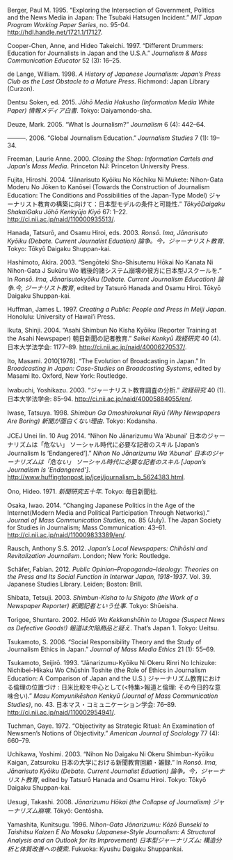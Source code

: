 Berger, Paul M. 1995. “Exploring the Intersection of Government, Politics and the News Media in Japan: The Tsubaki Hatsugen Incident.” *MIT Japan Program Working Paper Series*, no. 95-04. <a href="http://hdl.handle.net/1721.1/17127" class="uri" class="uri">http://hdl.handle.net/1721.1/17127</a>.

Cooper-Chen, Anne, and Hideo Takeichi. 1997. “Different Drummers: Education for Journalists in Japan and the U.S.A.” *Journalism & Mass Communication Educator* 52 (3): 16–25.

de Lange, William. 1998. *A History of Japanese Journalism: Japan’s Press Club as the Last Obstacle to a Mature Press*. Richmond: Japan Library (Curzon).

Dentsu Soken, ed. 2015. *Jōhō Media Hakusho (Information Media White Paper) 情報メディア白書*. Tokyo: Daiyamondo-sha.

Deuze, Mark. 2005. “What Is Journalism?” *Journalism* 6 (4): 442–64.

———. 2006. “Global Journalism Education.” *Journalism Studies* 7 (1): 19–34.

Freeman, Laurie Anne. 2000. *Closing the Shop: Information Cartels and Japan’s Mass Media*. Princeton NJ: Princeton University Press.

Fujita, Hiroshi. 2004. “Jānarisuto Kyōiku No Kōchiku Ni Mukete: Nihon-Gata Moderu No Jōken to Kanōsei (Towards the Construction of Journalism Education: The Conditions and Possibilities of the Japan-Type Model) ジャーナリスト教育の構築に向けて：日本型モデルの条件と可能性.” *TōkyōDaigaku ShakaiGaku Jōhō Kenkyūjo Kiyō* 67: 1–22. <a href="http://ci.nii.ac.jp/naid/110000935513/" class="uri" class="uri">http://ci.nii.ac.jp/naid/110000935513/</a>.

Hanada, Tatsurō, and Osamu Hiroi, eds. 2003. *Ronsō. Ima, Jānarisuto Kyōiku (Debate. Current Journalist Eduation) 論争。今，ジャーナリスト教育*. Tokyo: Tōkyō Daigaku Shuppan-kai.

Hashimoto, Akira. 2003. “Sengōteki Sho-Shisutemu Hōkai No Kanata Ni Nihon-Gata J Sukūru Wo 戦後的諸システム崩壊の彼方に日本型Jスクールを.” In *Ronsō. Ima, Jānarisutokyōiku (Debate. Current Journalism Education) 論争.今, ジーナリスト教育*, edited by Tatsurō Hanada and Osamu Hiroi. Tōkyō Daigaku Shuppan-kai.

Huffman, James L. 1997. *Creating a Public: People and Press in Meiji Japan*. Honolulu: University of Hawai’i Press.

Ikuta, Shinji. 2004. “Asahi Shimbun No Kisha Kyōiku (Reporter Training at the Asahi Newspaper) 朝日新聞の記者教育.” *Seikei Kenkyū 政経研究* 40 (4). 日本大学法学会: 1177–89. <a href="http://ci.nii.ac.jp/naid/40006270537/" class="uri" class="uri">http://ci.nii.ac.jp/naid/40006270537/</a>.

Ito, Masami. 2010\[1978\]. “The Evolution of Broadcasting in Japan.” In *Broadcasting in Japan: Case-Studies on Broadcasting Systems*, edited by Masami Ito. Oxford, New York: Routledge.

Iwabuchi, Yoshikazu. 2003. “ジャーナリスト教育調査の分析.” *政経研究* 40 (1). 日本大学法学会: 85–94. <a href="http://ci.nii.ac.jp/naid/40005884055/en/" class="uri" class="uri">http://ci.nii.ac.jp/naid/40005884055/en/</a>.

Iwase, Tatsuya. 1998. *Shimbun Ga Omoshirokunai Riyū (Why Newspapers Are Boring) 新聞が面白くない理由*. Tokyo: Kodansha.

JCEJ Unei Iin. 10 Aug 2014. “Nihon No Jānarizumu Wa ’Abunai’ 日本のジャーナリズムは「危ない」 ソーシャル時代に必要な記者のスキル \[Japan’s Journalism Is ’Endangered’\].” *Nihon No Jānarizumu Wa ’Abunai’ 日本のジャーナリズムは「危ない」 ソーシャル時代に必要な記者のスキル \[Japan’s Journalism Is ’Endangered’\]*. <a href="http://www.huffingtonpost.jp/jcej/journalism_b_5624383.html" class="uri" class="uri">http://www.huffingtonpost.jp/jcej/journalism_b_5624383.html</a>.

Ono, Hideo. 1971. *新聞研究五十年*. Tokyo: 毎日新聞社.

Osaka, Iwao. 2014. “Changing Japanese Politics in the Age of the Internet(Modern Media and Political Participation Through Networks).” *Journal of Mass Communication Studies*, no. 85 (July). The Japan Society for Studies in Journalism; Mass Communication: 43–61. <a href="http://ci.nii.ac.jp/naid/110009833389/en/" class="uri" class="uri">http://ci.nii.ac.jp/naid/110009833389/en/</a>.

Rausch, Anthony S.S. 2012. *Japan’s Local Newspapers: Chihōshi and Revitalization Journalism*. London; New York: Routledge.

Schäfer, Fabian. 2012. *Public Opinion–Propaganda–Ideology: Theories on the Press and Its Social Function in Interwar Japan, 1918-1937*. Vol. 39. Japanese Studies Library. Leiden; Boston: Brill.

Shibata, Tetsuji. 2003. *Shimbun-Kisha to Iu Shigoto (the Work of a Newspaper Reporter) 新聞記者という仕事*. Tokyo: Shūeisha.

Torigoe, Shuntaro. 2002. *Hōdō Wa Kekkanshōhin to Utagae (Suspect News as Defective Goods!) 報道は欠陥商品と疑え*. That’s Japan 1. Tokyo: Ueitsu.

Tsukamoto, S. 2006. “Social Responsibility Theory and the Study of Journalism Ethics in Japan.” *Journal of Mass Media Ethics* 21 (1): 55–69.

Tsukamoto, Seijirō. 1993. “Jānarizumu-Kyōiku Ni Okeru Rinri No Ichizuke: Nichibei-Hikaku Wo Chūshin Toshite (the Role of Ethics in Journalism Education: A Comparison of Japan and the U.S.) ジャーナリズム教育における倫理の位置づけ : 日米比較を中心として(&lt;特集&gt;報道と倫理: その今日的な意味合い).” *Masu Komyunikēshon Kenkyū (Journal of Mass Communication Studies)*, no. 43. 日本マス・コミュニケーション学会: 76–89. <a href="http://ci.nii.ac.jp/naid/110002954941/" class="uri" class="uri">http://ci.nii.ac.jp/naid/110002954941/</a>.

Tuchman, Gaye. 1972. “Objectivity as Strategic Ritual: An Examination of Newsmen’s Notions of Objectivity.” *American Journal of Sociology* 77 (4): 660–79.

Uchikawa, Yoshimi. 2003. “Nihon No Daigaku Ni Okeru Shimbun-Kyōiku Kaigan, Zatsuroku 日本の大学における新聞教育回顧・雑録.” In *Ronsō. Ima, Jānarisuto Kyōiku (Debate. Current Journalist Eduation) 論争。今，ジャーナリスト教育*, edited by Tatsurō Hanada and Osamu Hiroi. Tokyo: Tōkyō Daigaku Shuppan-kai.

Uesugi, Takashi. 2008. *Jānarizumu Hōkai (the Collapse of Journalism) ジャーナリズム崩壊*. Tōkyō: Gentōsha.

Yamashita, Kunitsugu. 1996. *Nihon-Gata Jānarizumu: Kōzō Bunseki to Taishitsu Kaizen E No Mosaku (Japanese-Style Journalism: A Structural Analysis and an Outlook for Its Improvement) 日本型ジャーナリズム: 構造分析と体質改善への模索*. Fukuoka: Kyushu Daigaku Shuppankai.


